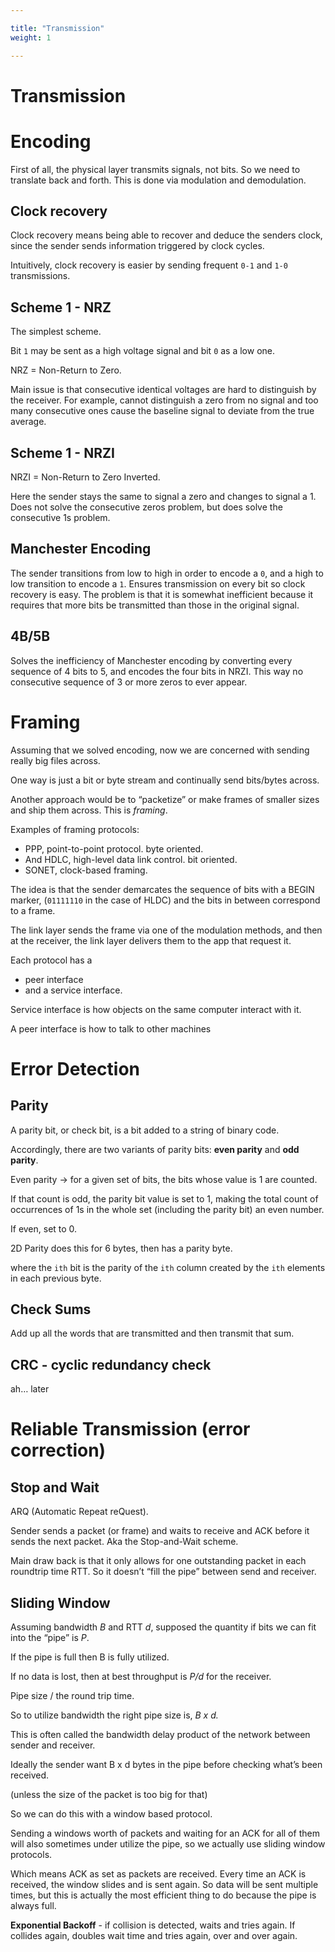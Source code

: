 ```yaml
---

title: "Transmission"
weight: 1

---
```


# Transmission

# Encoding

First of all,  the physical layer transmits signals, not bits. So we need to translate back and forth. This is done via modulation and demodulation.

## Clock recovery
   
Clock recovery means being able to recover and deduce the senders clock, since the sender sends information triggered by clock cycles. 

Intuitively, clock recovery is easier by sending frequent `0-1` and `1-0` transmissions.

## Scheme 1 - NRZ

The simplest scheme.

Bit `1` may be sent as a high voltage signal and bit `0` as a low one.

NRZ = Non-Return to Zero.

Main issue is that consecutive identical voltages are hard to distinguish by the receiver. For example, cannot distinguish a zero from no signal and too many consecutive ones cause the baseline signal to deviate from the true average.

## Scheme 1 - NRZI

NRZI = Non-Return to Zero Inverted. 

Here the sender stays the same to signal a zero and changes to signal a 1. Does not solve the consecutive zeros problem, but does solve the consecutive 1s problem.

## Manchester Encoding

The sender transitions from low to high in order to encode a `0`, and a high to low transition to encode a `1`. Ensures transmission on every bit so clock recovery is easy. The problem is that it is somewhat inefficient because it requires that more bits be transmitted than those in the original signal.    

## 4B/5B

Solves the inefficiency of Manchester encoding by converting every sequence of 4 bits to 5, and encodes the four bits in NRZI. This way no consecutive sequence of 3 or more zeros to ever appear.


# Framing

Assuming that we solved encoding, now we are concerned with sending really big files across.

One way is just a bit or byte stream and continually send bits/bytes across. 

Another approach would be to “packetize” or make frames of smaller sizes and ship them across. This is *framing*.

Examples of framing protocols: 

- PPP, point-to-point protocol. byte oriented.
- And HDLC, high-level data link control. bit oriented.
- SONET, clock-based framing.

The idea is that the sender demarcates the sequence of bits with a BEGIN marker, (`01111110` in the case of HLDC) and the bits in between correspond to a frame.

The link layer sends the frame via one of the modulation methods, and then at the receiver, the link layer delivers them to the app that request it.

Each protocol has a 

- peer interface
- and a service interface.

Service interface is how objects on the same computer interact with it.

A peer interface is how to talk to other machines


# Error Detection

## Parity

A parity bit, or check bit, is a bit added to a string of binary code.

Accordingly, there are two variants of parity bits: **even parity** and **odd parity**. 

Even parity → for a given set of bits, the bits whose value is 1 are counted. 

If that count is odd, the parity bit value is set to 1, making the total count of occurrences of 1s in the whole set (including the parity bit) an even number.

If even, set to 0.

2D Parity does this for 6 bytes, then has a parity byte.

where the `ith` bit is the parity of the `ith` column created by the `ith` elements in each previous byte.

## Check Sums

Add up all the words that are transmitted and then transmit that sum.

## CRC - cyclic redundancy check

ah… later

# Reliable Transmission (error correction)

## Stop and Wait

ARQ (Automatic Repeat reQuest).

Sender sends a packet (or frame) and waits to receive and ACK before it sends the next packet. Aka the Stop-and-Wait scheme.

Main draw back is that it only allows for one outstanding packet in each roundtrip time RTT. So it doesn’t “fill the pipe” between send and receiver. 

## Sliding Window

Assuming bandwidth *B* and RTT *d*, supposed the quantity if bits we can fit into the “pipe” is *P*.

If the pipe is full then B is fully utilized.

If no data is lost, then at best throughput is *P/d* for the receiver.  

Pipe size / the round trip time. 

So to utilize bandwidth the right pipe size is, *B x d.*

This is often called the bandwidth delay product of the network between sender and receiver. 

Ideally the sender want B x d bytes in the pipe before checking what’s been received.

(unless the size of the packet is too big for that)

So we can do this with a window based protocol. 

Sending a windows worth of packets and waiting for an ACK for all of them will also sometimes under utilize the pipe, so we actually use sliding window protocols. 

Which means ACK as set as packets are received. Every time an ACK is received, the window slides and is sent again. So data will be sent multiple times, but this is actually the most efficient thing to do because the pipe is always full.

**Exponential Backoff** - if collision is detected, waits and tries again. If collides again, doubles wait time and tries again, over and over again.

